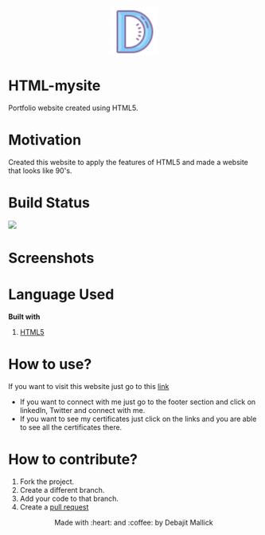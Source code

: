 <p align="center">
 <img height="100" width="100" src="icons/d.png">
</p>

# HTML-mysite
Portfolio website created using HTML5.

# Motivation
Created this website to apply the features of HTML5 and made a website that looks like 90's.

# Build Status
<img src="https://img.shields.io/badge/github-success-green">

# Screenshots


# Language Used
**Built with**
1. [HTML5](https://developer.mozilla.org/en-US/docs/Web/HTML)

# How to use?
If you want to visit this website just go to this [link](https://debajit13.github.io/HTML-mysite/)
* If you want to connect with me just go to the footer section and click on linkedIn, Twitter and connect with me.
* If you want to see my certificates just click on the links and you are able to see all the certificates there.

# How to contribute?
1. Fork the project.
1. Create a different branch.
1. Add your code to that branch.
1. Create a [pull request](https://docs.github.com/en/github/collaborating-with-issues-and-pull-requests/creating-a-pull-request) 

<p align="center">Made with :heart: and :coffee: by Debajit Mallick</p>
